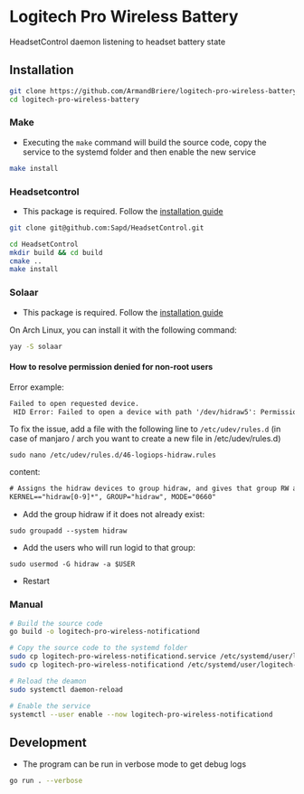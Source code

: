 # Logitech Pro Wireless Battery

HeadsetControl daemon listening to headset battery state

## Installation

```bash
git clone https://github.com/ArmandBriere/logitech-pro-wireless-battery
cd logitech-pro-wireless-battery
```

### Make

- Executing the `make` command will build the source code, copy the service to the systemd folder and then enable the new service

```bash
make install
```

### Headsetcontrol

- This package is required. Follow the [installation guide](https://github.com/Sapd/HeadsetControl)

```bash
git clone git@github.com:Sapd/HeadsetControl.git

cd HeadsetControl
mkdir build && cd build
cmake ..
make install
```

### Solaar

- This package is required. Follow the [installation guide](https://github.com/pwr-Solaar/Solaar)


On Arch Linux, you can install it with the following command:

```bash
yay -S solaar
```

#### How to resolve permission denied for non-root users

Error example:

```txt
Failed to open requested device.
 HID Error: Failed to open a device with path '/dev/hidraw5': Permission denied
```

To fix the issue, add a file with the following line to `/etc/udev/rules.d` (in case of manjaro / arch you want to create a new file in /etc/udev/rules.d)

`sudo nano /etc/udev/rules.d/46-logiops-hidraw.rules`

content:
```txt
# Assigns the hidraw devices to group hidraw, and gives that group RW access:
KERNEL=="hidraw[0-9]*", GROUP="hidraw", MODE="0660"
```

- Add the group hidraw if it does not already exist:

`sudo groupadd --system hidraw`

- Add the users who will run logid to that group:

`sudo usermod -G hidraw -a $USER`

- Restart

### Manual

```bash
# Build the source code
go build -o logitech-pro-wireless-notificationd

# Copy the source code to the systemd folder
sudo cp logitech-pro-wireless-notificationd.service /etc/systemd/user/logitech-pro-wireless-notificationd.service
sudo cp logitech-pro-wireless-notificationd /etc/systemd/user/logitech-pro-wireless-notificationd

# Reload the deamon
sudo systemctl daemon-reload

# Enable the service
systemctl --user enable --now logitech-pro-wireless-notificationd
```

## Development

- The program can be run in verbose mode to get debug logs

```bash
go run . --verbose
```

